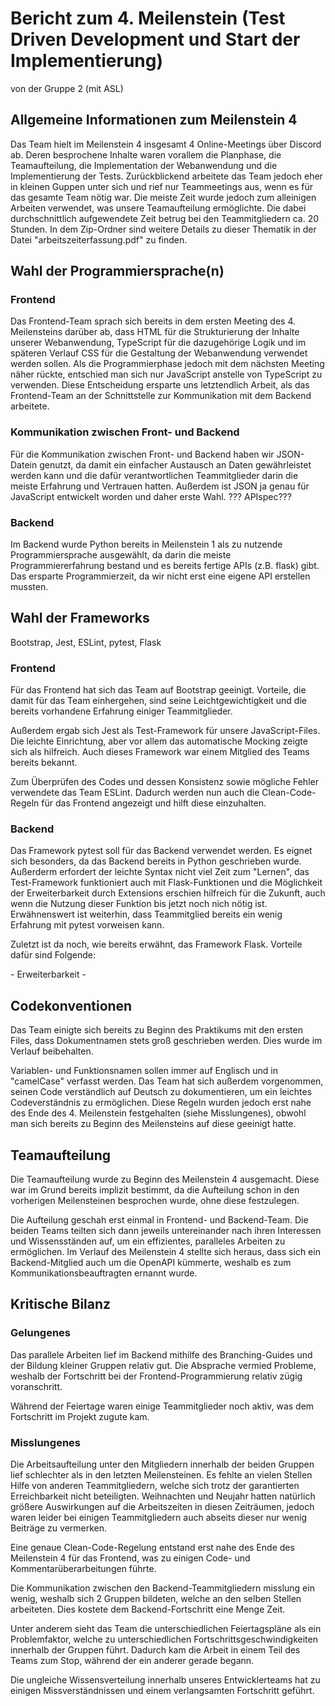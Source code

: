 # Bericht zum 4. Meilenstein (Test Driven Development und Start der Implementierung)
von der Gruppe 2 (mit ASL)

## Allgemeine Informationen zum Meilenstein 4
<p>Das Team hielt im Meilenstein 4 insgesamt 4 Online-Meetings über Discord ab. Deren besprochene Inhalte waren vorallem die Planphase, die Teamaufteilung, die Implementation der Webanwendung und die Implementierung der Tests. Zurückblickend arbeitete das Team jedoch eher in kleinen Guppen unter sich und rief nur Teammeetings aus, wenn es für das gesamte Team nötig war. Die meiste Zeit wurde jedoch zum alleinigen Arbeiten verwendet, was unsere Teamaufteilung ermöglichte. Die dabei durchschnittlich aufgewendete Zeit betrug bei den Teammitgliedern ca. 20 Stunden. In dem Zip-Ordner sind weitere Details zu dieser Thematik in der Datei "arbeitszeiterfassung.pdf" zu finden.</p>


## Wahl der Programmiersprache(n)
### Frontend
<p>Das Frontend-Team sprach sich bereits in dem ersten Meeting des 4. Meilensteins darüber ab, dass HTML für die Strukturierung der Inhalte unserer Webanwendung, TypeScript für die dazugehörige Logik und im späteren Verlauf CSS für die Gestaltung der Webanwendung verwendet werden sollen. Als die Programmierphase jedoch mit dem nächsten Meeting näher rückte, entschied man sich nur JavaScript anstelle von TypeScript zu verwenden. Diese Entscheidung ersparte uns letztendlich Arbeit, als das Frontend-Team an der Schnittstelle zur Kommunikation mit dem Backend arbeitete.</p>

### Kommunikation zwischen Front- und Backend
<p>Für die Kommunikation zwischen Front- und Backend haben wir JSON-Datein genutzt, da damit ein einfacher Austausch an Daten gewährleistet werden kann und die dafür verantwortlichen Teammitglieder darin die meiste Erfahrung und Vertrauen hatten. Außerdem ist JSON ja genau für JavaScript entwickelt worden und daher erste Wahl. ??? APIspec???</p>

### Backend
<p>Im Backend wurde Python bereits in Meilenstein 1 als zu nutzende Programmiersprache ausgewählt, da darin die meiste Programmiererfahrung bestand und es bereits fertige APIs (z.B. flask) gibt. Das ersparte Programmierzeit, da wir nicht erst eine eigene API erstellen mussten.</p>


## Wahl der Frameworks
Bootstrap, Jest, ESLint, pytest, Flask
### Frontend
<p>Für das Frontend hat sich das Team auf Bootstrap geeinigt. Vorteile, die damit für das Team einhergehen, sind seine Leichtgewichtigkeit und die bereits vorhandene Erfahrung einiger Teammitglieder.</p>
<p>Außerdem ergab sich Jest als Test-Framework für unsere JavaScript-Files. Die leichte Einrichtung, aber vor allem das automatische Mocking zeigte sich als hilfreich. Auch dieses Framework war einem Mitglied des Teams bereits bekannt.</p>
<p>Zum Überprüfen des Codes und dessen Konsistenz sowie mögliche Fehler verwendete das Team ESLint. Dadurch werden nun auch die Clean-Code-Regeln für das Frontend angezeigt und hilft diese einzuhalten.</p>

### Backend
<p>Das Framework pytest soll für das Backend verwendet werden. Es eignet sich besonders, da das Backend bereits in Python geschrieben wurde. Außerderm erfordert der leichte Syntax nicht viel Zeit zum "Lernen", das Test-Framework funktioniert auch mit Flask-Funktionen und die Möglichkeit der Erweiterbarkeit durch Extensions erschien hilfreich für die Zukunft, auch wenn die Nutzung dieser Funktion bis jetzt noch nich nötig ist. Erwähnenswert ist weiterhin, dass Teammitglied bereits ein wenig Erfahrung mit pytest vorweisen kann.</p>
<p>Zuletzt ist da noch, wie bereits erwähnt, das Framework Flask. Vorteile dafür sind Folgende:</p>
- Erweiterbarkeit
- 


## Codekonventionen
<p>Das Team einigte sich bereits zu Beginn des Praktikums mit den ersten Files, dass Dokumentnamen stets groß geschrieben werden. Dies wurde im Verlauf beibehalten.</p>
<p>Variablen- und Funktionsnamen sollen immer auf Englisch und in "camelCase" verfasst werden. Das Team hat sich außerdem vorgenommen, seinen Code verständlich auf Deutsch zu dokumentieren, um ein leichtes Codeverständnis zu ermöglichen. Diese Regeln wurden jedoch erst nahe des Ende des 4. Meilenstein festgehalten (siehe Misslungenes), obwohl man sich bereits zu Beginn des Meilensteins auf diese geeinigt hatte.</p>


## Teamaufteilung
<p>Die Teamaufteilung wurde zu Beginn des Meilenstein 4 ausgemacht. Diese war im Grund bereits implizit bestimmt, da die Aufteilung schon in den vorherigen Meilensteinen besprochen wurde, ohne diese festzulegen.</p>
<p>Die Aufteilung geschah erst einmal in Frontend- und Backend-Team. Die beiden Teams teilten sich dann jeweils untereinander nach ihren Interessen und Wissensständen auf, um ein effizientes, paralleles Arbeiten zu ermöglichen. Im Verlauf des Meilenstein 4 stellte sich heraus, dass sich ein Backend-Mitglied auch um die OpenAPI kümmerte, weshalb es zum Kommunikationsbeauftragten ernannt wurde.</p>


## Kritische Bilanz
### Gelungenes
<p>Das parallele Arbeiten lief im Backend mithilfe des Branching-Guides und der Bildung kleiner Gruppen relativ gut. Die Absprache vermied Probleme, weshalb der Fortschritt bei der Frontend-Programmierung relativ zügig voranschritt.</p>
<p>Während der Feiertage waren einige Teammitglieder noch aktiv, was dem Fortschritt im Projekt zugute kam.</p>

### Misslungenes
<p>Die Arbeitsaufteilung unter den Mitgliedern innerhalb der beiden Gruppen lief schlechter als in den letzten Meilensteinen. Es fehlte an vielen Stellen Hilfe von anderen Teammitgliedern, welche sich trotz der garantierten Erreichbarkeit nicht beteiligten. Weihnachten und Neujahr hatten natürlich größere Auswirkungen auf die Arbeitszeiten in diesen Zeiträumen, jedoch waren leider bei einigen Teammitgliedern auch abseits dieser nur wenig Beiträge zu vermerken.</p>
<p>Eine genaue Clean-Code-Regelung entstand erst nahe des Ende des Meilenstein 4 für das Frontend, was zu einigen Code- und Kommentarüberarbeitungen führte.</p>
<p>Die Kommunikation zwischen den Backend-Teammitgliedern misslung ein wenig, weshalb sich 2 Gruppen bildeten, welche an den selben Stellen arbeiteten. Dies kostete dem Backend-Fortschritt eine Menge Zeit.</p>
<p>Unter anderem sieht das Team die unterschiedlichen Feiertagspläne als ein Problemfaktor, welche zu unterschiedlichen Fortschrittsgeschwindigkeiten innerhalb der Gruppen führt. Dadurch kam die Arbeit in einem Teil des Teams zum Stop, während der ein anderer gerade begann.</p>
<p>Die ungleiche Wissensverteilung innerhalb unseres Entwicklerteams hat zu einigen Missverständnissen und einem verlangsamten Fortschritt geführt.<p>
